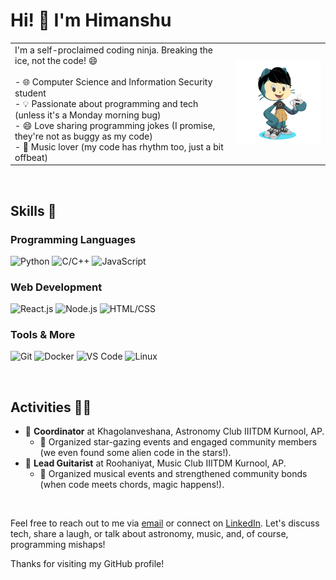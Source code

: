 # Hi! 👋 I'm Himanshu
<table>
  <tr>
    <td>
      I'm a self-proclaimed coding ninja. Breaking the ice, not the code! 😄
      <br>
      <br>
        - 🌐 Computer Science and Information Security student<br>
        - 💡 Passionate about programming and tech (unless it's a Monday morning bug)<br>
        - 😄 Love sharing programming jokes (I promise, they're not as buggy as my code)<br>
        - 🎸 Music lover (my code has rhythm too, just a bit offbeat)<br>
    </td>
    <td width="30%">
      <img src="img/octocat_com.png" alt="Octocat">
    </td>
  </tr>
</table>

<br>

## Skills 🚀
### Programming Languages
![Python](https://img.shields.io/badge/Python-3.9%2B-blue) ![C/C++](https://img.shields.io/badge/C%2FC%2B%2B-Intermediate-green) ![JavaScript](https://img.shields.io/badge/JavaScript-ES6%2B-yellow)
### Web Development
![React.js](https://img.shields.io/badge/React.js-v17.0%2B-blue) ![Node.js](https://img.shields.io/badge/Node.js-v14.0%2B-green) ![HTML/CSS](https://img.shields.io/badge/HTML%2FCSS-5%2B%20%7C%203-blue)
### Tools & More
![Git](https://img.shields.io/badge/Git-2.0%2B-red) ![Docker](https://img.shields.io/badge/Docker-20.0%2B-blue) ![VS Code](https://img.shields.io/badge/VS%20Code-Latest-blue) ![Linux](https://img.shields.io/badge/Linux-Ubuntu%20%7C%20CentOS-brightgreen)

<br>

## Activities 🤹‍♂️
- 🌌 **Coordinator** at Khagolanveshana, Astronomy Club IIITDM Kurnool, AP.
  - 🌠 Organized star-gazing events and engaged community members (we even found some alien code in the stars!).
- 🎸 **Lead Guitarist** at Roohaniyat, Music Club IIITDM Kurnool, AP.
  - 🎵 Organized musical events and strengthened community bonds (when code meets chords, magic happens!).

<br>

Feel free to reach out to me via [email](mailto:himanshusinghmahaur.com) or connect on [LinkedIn](https://www.linkedin.com/in/himanshumahaur). Let's discuss tech, share a laugh, or talk about astronomy, music, and, of course, programming mishaps!

Thanks for visiting my GitHub profile!
